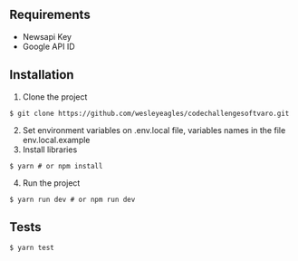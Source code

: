 ## Requirements

* Newsapi Key
* Google API ID

## Installation

1. Clone the project

```
$ git clone https://github.com/wesleyeagles/codechallengesoftvaro.git
```
2. Set environment variables on .env.local file, variables names in the file env.local.example
3. Install libraries

```
$ yarn # or npm install
```

4. Run the project
```
$ yarn run dev # or npm run dev
``` 

## Tests

```
$ yarn test
```